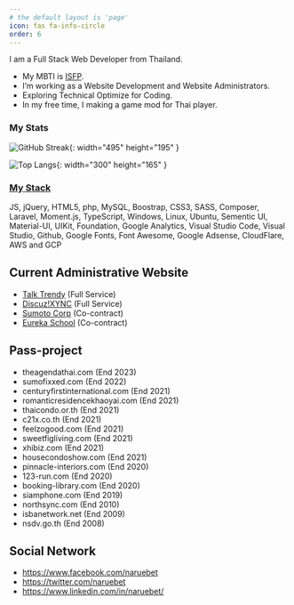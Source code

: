 ```yaml
---
# the default layout is 'page'
icon: fas fa-info-circle
order: 6
---
```

I am a Full Stack Web Developer from Thailand.
  - My MBTI is [ISFP](https://www.16personalities.com/isfp-personality).
  - I’m working as a Website Development and Website Administrators.
  - Exploring Technical Optimize for Coding.
  - In my free time, I making a game mod for Thai player.

### My Stats
![GitHub Streak](https://streak-stats.demolab.com?user=Nasz&theme=dark){: width="495" height="195" }

![Top Langs](https://github-readme-stats.vercel.app/api/top-langs/?username=Nasz&layout=compact&theme=vision-friendly-dark){: width="300" height="165" }

### [My Stack](https://stackshare.io/naruebet/my-stack#stack)
JS, jQuery, HTML5, php, MySQL, Boostrap, CSS3, SASS, Composer, Laravel, Moment.js, TypeScript, Windows, Linux, Ubuntu, Sementic UI, Material-UI, UIKit, Foundation, Google Analytics, Visual Studio Code, Visual Studio, Github, Google Fonts, Font Awesome, Google Adsense, CloudFlare, AWS and GCP

## Current Administrative Website

  - [Talk Trendy](https://talktrendy.net) (Full Service)
  - [Discuz!XYNC](https://discuzxync.com) (Full Service)
  - [Sumoto Corp](https://sumotocorp.com) (Co-contract)
  - [Eureka School](https://eureka-school.com) (Co-contract)

## Pass-project

  - theagendathai.com (End 2023)
  - sumofixxed.com (End 2022)
  - centuryfirstinternational.com (End 2021)
  - romanticresidencekhaoyai.com (End 2021)
  - thaicondo.or.th (End 2021)
  - c21x.co.th (End 2021)
  - feelzogood.com (End 2021)
  - sweetfigliving.com (End 2021)
  - xhibiz.com (End 2021)
  - housecondoshow.com (End 2021)
  - pinnacle-interiors.com (End 2020)
  - 123-run.com (End 2020)
  - booking-library.com (End 2020)
  - siamphone.com (End 2019)
  - northsync.com (End 2010)
  - isbanetwork.net (End 2009)
  - nsdv.go.th (End 2008)

## Social Network
  - <https://www.facebook.com/naruebet>
  - <https://twitter.com/naruebet>
  - <https://www.linkedin.com/in/naruebet/>